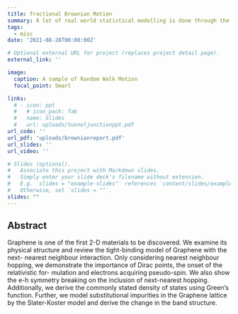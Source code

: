 ```yaml
---
title: fractional Brownian Motion
summary: A lot of real world statistical modelling is done through the lens of Brownian motion. I develop brownian motion with Langevin & Fokker-Planck equations supplemented with simulations. To generalize this further, fractional Brownian motion is studied with its statistical properties, arcsine laws, and simulations.
tags:
  - misc
date: '2021-08-28T00:00:00Z'

# Optional external URL for project (replaces project detail page).
external_link: ''

image:
  caption: A sample of Random Walk Motion
  focal_point: Smart

links:
  # - icon: ppt
  #   # icon_pack: fab
  #   name: Slides
  #   url: uploads/tunneljunctionppt.pdf
url_code: ''
url_pdf: 'uploads/brownianreport.pdf'
url_slides: ''
url_video: ''

# Slides (optional).
#   Associate this project with Markdown slides.
#   Simply enter your slide deck's filename without extension.
#   E.g. `slides = "example-slides"` references `content/slides/example-slides.md`.
#   Otherwise, set `slides = ""`.
slides: ""
---
```


## Abstract
Graphene is one of the first 2-D materials to be discovered. We examine its
physical structure and review the tight-binding model of Graphene with the next-
nearest neighbour interaction. Only considering nearest neighbour hopping, we
demonstrate the importance of Dirac points, the onset of the relativistic for-
mulation and electrons acquiring pseudo-spin. We also show the e-h symmetry
breaking on the inclusion of next-nearest hopping. Additionally, we derive the
commonly stated density of states using Green’s function. Further, we model
substitutional impurities in the Graphene lattice by the Slater-Koster model and
derive the change in the band structure.